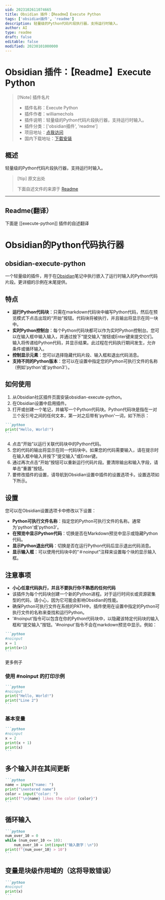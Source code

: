 ```yaml
---
uid: 2023102611074665
title: Obsidian 插件：【Readme】Execute Python
tags: ['obsidian插件', 'readme']
description: 轻量级的Python代码片段执行器，支持运行时输入。
author: AI
type: readme
draft: false
editable: false
modified: 20230101000000
---
```


# Obsidian 插件：【Readme】Execute Python

> [!Note] 插件名片
> - 插件名称：Execute Python
> - 插件作者：williamechols
> - 插件说明：轻量级的Python代码片段执行器，支持运行时输入。
> - 插件分类：['obsidian插件', 'readme']
> - 项目地址：[点我访问](https://github.com/williamechols/obsidian-execute-python)
> - 国内下载地址：[下载安装](https://pkmer.cn/products/plugin/pluginMarket/?execute-python)

## 概述

轻量级的Python代码片段执行器，支持运行时输入。



> [!tip] 原文出处
> 
>下面自述文件的来源于 [Readme](https://ghproxy.net/https://raw.githubusercontent.com/WilliamEchols/obsidian-execute-python/master/README.md)
> 

---

## Readme(翻译）

下面是 [[execute-python]] 插件的自述翻译


# Obsidian的Python代码执行器
## obsidian-execute-python

一个轻量级的插件，用于在[Obsidian](https://obsidian.md/)笔记中执行嵌入了运行时输入的Python代码片段。更详细的示例在末尾提供。
## 特点

- **运行Python代码块**：只需在markdown代码块中编写Python代码，然后在预览模式下点击出现的“开始”按钮。代码块将被执行，并且输出将显示在同一块中。
- **实时Python控制台**：每个Python代码块都可以作为实时Python控制台。您可以在输入框中输入输入，并通过按下“提交输入”按钮或Enter键来提交它们。输入将传递给Python代码，并显示结果。此过程在代码执行期间发生，允许条件或循环输入。
- **控制显示元素**：您可以选择隐藏代码片段、输入框和退出代码消息。
- **支持不同的Python版本**：您可以在设置中指定您的Python可执行文件的名称（例如'python'或'python3'）。
## 如何使用

1. 从Obsidian社区插件页面安装obsidian-execute-python。
2. 在Obsidian设置中启用插件。
3. 打开或创建一个笔记，并编写一个Python代码块。Python代码块是指在一对三个反引号之间的任何文本，第一对之后带有'python'一词，如下所示：

````markdown
```python
print("Hello, World!")
```
````

4. 点击“开始”以运行关联代码块中的Python代码。
5. 您的代码的输出将显示在同一代码块中。如果您的代码需要输入，请在提示时在输入框中输入并按下“提交输入”或Enter键。
6. 通过再次点击“开始”按钮可以重新运行代码片段。要清除输出和输入字段，请单击“重置”按钮。
7. 要修改插件的设置，请导航到Obsidian设置中插件的设置选项卡。设置选项如下所示。
## 设置

您可以在Obsidian设置选项卡中修改以下设置：

- **Python可执行文件名称**：指定您的Python可执行文件的名称。通常为'python'或'python3'。
- **在预览中显示Python代码**：切换是否在Markdown预览中显示或隐藏Python代码。
- **显示Python退出代码**：切换是否在运行Python代码后显示退出代码消息。
- **显示输入框**：可以使用代码块中的“＃noinput”注释来设置每个块的显示输入框。
## 注意事项

- **小心任意代码执行，并且不要执行你不熟悉的任何代码**
- 该插件为每个代码块创建一个新的Python进程。对于运行时间长或资源密集型的代码，请小心，因为它可能会影响Obsidian的性能。
- 确保Python可执行文件在系统的PATH中。插件使用在设置中指定的Python可执行文件的名称来查找和运行Python。
- '#noinput'指令可以包含在你的Python代码块中，以隐藏该特定代码块的输入框和“提交输入”按钮。'#noinput'指令不会在markdown预览中显示。例如：

````markdown
```python
#noinput
x = 1
print(x+1)
```
````
更多例子
### 使用 \#noinput 的打印示例

````markdown
```python
#noinput
print("Hello, World!")
print("Line 2")
```
````
### 基本变量

````markdown
```python
#noinput
x = 2
print(x + 1)
print(x)
```
````
## 多个输入并在其间更新

````markdown
```python
name = input("name: ")
print("\nentered name")
color = input("color: ")
print(f"\n{name} likes the color {color}")
```
````
## 循环输入

````markdown
```python
num_over_10 = 0
while (num_over_10 <= 10):
	num_over_10 = int(input("输入数字：\n"))
print(f"{num_over_10} > 10")
```
````
## 变量是块级作用域的（这将导致错误）

````markdown
```python
#noinput
print(x)
```
````



